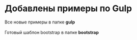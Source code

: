 # Добавлены примеры по Gulp

Все новые примеры в папке **gulp**
<br/>
<br/>
Готовый шаблон bootstrap в папке **bootstrap**
